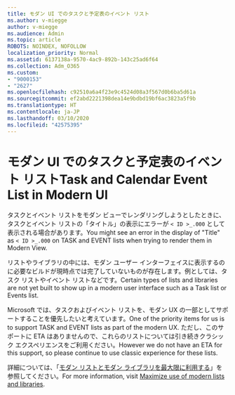 ```yaml
---
title: モダン UI でのタスクと予定表のイベント リスト
ms.author: v-miegge
author: v-miegge
ms.audience: Admin
ms.topic: article
ROBOTS: NOINDEX, NOFOLLOW
localization_priority: Normal
ms.assetid: 6137138a-9570-4ac9-892b-143c25ad6f64
ms.collection: Adm_O365
ms.custom:
- "9000153"
- "2627"
ms.openlocfilehash: c92510a6a4f23e9c4524d08a3f567d0b6ba5d61a
ms.sourcegitcommit: ef2abd2221398dea14e9bdbd19bf6ac3823a5f9b
ms.translationtype: HT
ms.contentlocale: ja-JP
ms.lasthandoff: 03/10/2020
ms.locfileid: "42575395"
---
```

# <a name="task-and-calendar-event-list-in-modern-ui"></a><span data-ttu-id="3c248-102">モダン UI でのタスクと予定表のイベント リスト</span><span class="sxs-lookup"><span data-stu-id="3c248-102">Task and Calendar Event List in Modern UI</span></span>

<span data-ttu-id="3c248-103">タスクとイベント リストをモダン ビューでレンダリングしようとしたときに、タスクとイベント リストの「タイトル」の表示にエラーが `< ID >_.000` として表示される場合があります。</span><span class="sxs-lookup"><span data-stu-id="3c248-103">You might see an error in the display of "Title" as `< ID >_.000` on TASK and EVENT lists when trying to render them in Modern View.</span></span>

<span data-ttu-id="3c248-104">リストやライブラリの中には、モダン ユーザー インターフェイスに表示するのに必要なビルドが現時点では完了していないものが存在します。例としては、タスク リストやイベント リストなどです。</span><span class="sxs-lookup"><span data-stu-id="3c248-104">Certain types of lists and libraries are not yet built to show up in a modern user interface such as a Task list or Events list.</span></span>

<span data-ttu-id="3c248-105">Microsoft では、タスクおよびイベント リストを、モダン UX の一部としてサポートすることを優先したいと考えています。</span><span class="sxs-lookup"><span data-stu-id="3c248-105">One of the priority items for us is to support TASK and EVENT lists as part of the modern UX.</span></span> <span data-ttu-id="3c248-106">ただし、このサポートに ETA はありませんので、これらのリストについては引き続きクラシック エクスペリエンスをご利用ください。</span><span class="sxs-lookup"><span data-stu-id="3c248-106">However we do not have an ETA for this support, so please continue to use classic experience for these lists.</span></span>

<span data-ttu-id="3c248-107">詳細については、「[モダン リストとモダン ライブラリを最大限に利用する](https://docs.microsoft.com/sharepoint/dev/transform/modernize-userinterface-lists-and-libraries)」を参照してください。</span><span class="sxs-lookup"><span data-stu-id="3c248-107">For more information, visit [Maximize use of modern lists and libraries](https://docs.microsoft.com/sharepoint/dev/transform/modernize-userinterface-lists-and-libraries).</span></span>

